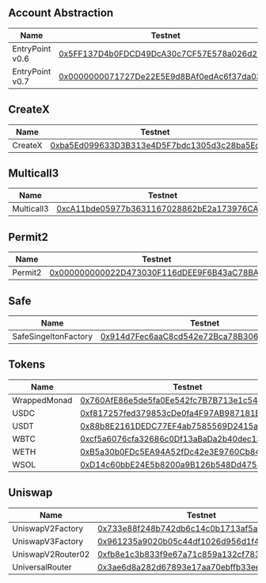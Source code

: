 ## Account Abstraction

| Name         | Testnet                                                                                                                                      |
| ------------ | -------------------------------------------------------------------------------------------------------------------------------------------- |
| EntryPoint v0.6 | [0x5FF137D4b0FDCD49DcA30c7CF57E578a026d2789](https://testnet.monadexplorer.com/address/0x5FF137D4b0FDCD49DcA30c7CF57E578a026d2789) |
| EntryPoint v0.7 | [0x0000000071727De22E5E9d8BAf0edAc6f37da032](https://testnet.monadexplorer.com/address/0x0000000071727De22E5E9d8BAf0edAc6f37da032) |

## CreateX

| Name         | Testnet                                                                                                                                      |
| ------------ | -------------------------------------------------------------------------------------------------------------------------------------------- |
| CreateX      | [0xba5Ed099633D3B313e4D5F7bdc1305d3c28ba5Ed](https://testnet.monadexplorer.com/address/0xba5Ed099633D3B313e4D5F7bdc1305d3c28ba5Ed) |

## Multicall3

| Name         | Testnet                                                                                                                                      |
| ------------ | -------------------------------------------------------------------------------------------------------------------------------------------- |
| Multicall3   | [0xcA11bde05977b3631167028862bE2a173976CA11](https://testnet.monadexplorer.com/address/0xcA11bde05977b3631167028862bE2a173976CA11) |

## Permit2

| Name         | Testnet                                                                                                                                      |
| ------------ | -------------------------------------------------------------------------------------------------------------------------------------------- |
| Permit2      | [0x000000000022D473030F116dDEE9F6B43aC78BA3](https://testnet.monadexplorer.com/address/0x000000000022d473030f116ddee9f6b43ac78ba3) |

## Safe

| Name                 | Testnet                                                                                                                                      |
| -------------------- | -------------------------------------------------------------------------------------------------------------------------------------------- |
| SafeSingeltonFactory | [0x914d7Fec6aaC8cd542e72Bca78B30650d45643d7](https://testnet.monadexplorer.com/address/0x914d7Fec6aaC8cd542e72Bca78B30650d45643d7)           |

## Tokens

| Name         | Testnet                                                                                                                                      |
| ------------ | -------------------------------------------------------------------------------------------------------------------------------------------- |
| WrappedMonad | [0x760AfE86e5de5fa0Ee542fc7B7B713e1c5425701](https://testnet.monadexplorer.com/address/0x760AfE86e5de5fa0Ee542fc7B7B713e1c5425701) |
| USDC | [0xf817257fed379853cDe0fa4F97AB987181B1E5Ea](https://testnet.monadexplorer.com/address/0xf817257fed379853cDe0fa4F97AB987181B1E5Ea) |
| USDT | [0x88b8E2161DEDC77EF4ab7585569D2415a1C1055D](https://testnet.monadexplorer.com/address/0x88b8E2161DEDC77EF4ab7585569D2415a1C1055D) |
| WBTC | [0xcf5a6076cfa32686c0Df13aBaDa2b40dec133F1d](https://testnet.monadexplorer.com/address/0xcf5a6076cfa32686c0Df13aBaDa2b40dec133F1d) |
| WETH | [0xB5a30b0FDc5EA94A52fDc42e3E9760Cb8449Fb37](https://testnet.monadexplorer.com/address/0xB5a30b0FDc5EA94A52fDc42e3E9760Cb8449Fb37) |
| WSOL | [0xD14c60bbE24E5b8200a9B126b548Dd4754Dc4120](https://testnet.monadexplorer.com/address/0xD14c60bbE24E5b8200a9B126b548Dd4754Dc4120) |

## Uniswap

| Name              | Testnet                                                                                                                                      |
| ----------------- | -------------------------------------------------------------------------------------------------------------------------------------------- |
| UniswapV2Factory  | [0x733e88f248b742db6c14c0b1713af5ad7fdd59d0](https://testnet.monadexplorer.com/address/0x733e88f248b742db6c14c0b1713af5ad7fdd59d0) |
| UniswapV3Factory  | [0x961235a9020b05c44df1026d956d1f4d78014276](https://testnet.monadexplorer.com/address/0x961235a9020b05c44df1026d956d1f4d78014276) |
| UniswapV2Router02 | [0xfb8e1c3b833f9e67a71c859a132cf783b645e436](https://testnet.monadexplorer.com/address/0xfb8e1c3b833f9e67a71c859a132cf783b645e436) |
| UniversalRouter   | [0x3ae6d8a282d67893e17aa70ebffb33ee5aa65893](https://testnet.monadexplorer.com/address/0x3ae6d8a282d67893e17aa70ebffb33ee5aa65893) |
